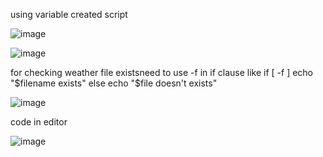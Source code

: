 using variable created script

![image](https://user-images.githubusercontent.com/85178565/228634041-2b8079ed-b7b5-4ab9-8dc0-fa17436f15b0.png)


![image](https://user-images.githubusercontent.com/85178565/228634177-e914012f-e312-45fb-981b-b6abcbc81f92.png)


for checking weather file existsneed to use -f in if clause
like if [ -f <file name> ]
  echo "$filename exists"
  else
  echo "$file doesn't exists"
  
  
![image](https://user-images.githubusercontent.com/85178565/228648246-bd108bfc-abf9-41a5-b862-0b2b473294f1.png)

  code in editor
  
  ![image](https://user-images.githubusercontent.com/85178565/228648393-bf796414-6fc8-458c-885f-ace98c01f474.png)

